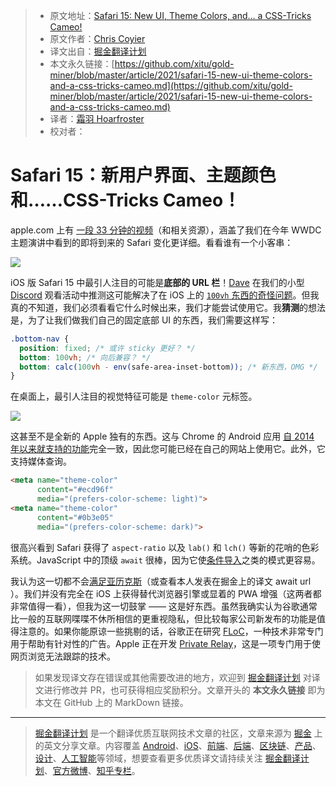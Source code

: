 > * 原文地址：[Safari 15: New UI, Theme Colors, and… a CSS-Tricks Cameo!](https://css-tricks.com/safari-15-new-ui-theme-colors-and-a-css-tricks-cameo/)
> * 原文作者：[Chris Coyier](https://css-tricks.com/author/chriscoyier/)
> * 译文出自：[掘金翻译计划](https://github.com/xitu/gold-miner)
> * 本文永久链接：[https://github.com/xitu/gold-miner/blob/master/article/2021/safari-15-new-ui-theme-colors-and-a-css-tricks-cameo.md](https://github.com/xitu/gold-miner/blob/master/article/2021/safari-15-new-ui-theme-colors-and-a-css-tricks-cameo.md)
> * 译者：[霜羽 Hoarfroster](https://github.com/PassionPenguin)
> * 校对者：

# Safari 15：新用户界面、主题颜色和……CSS-Tricks Cameo！

apple.com 上有 [一段 33 分钟的视频](https://developer.apple.com/videos/play/wwdc2021/10029/)（和相关资源），涵盖了我们在今年 WWDC 主题演讲中看到的即将到来的 Safari 变化更详细。看看谁有一个小客串：

![](https://i0.wp.com/css-tricks.com/wp-content/uploads/2021/06/Screen-Shot-2021-06-11-at-8.20.24-AM.png?调整大小=1684%2C970&ssl=1)

iOS 版 Safari 15 中最引人注目的可能是**底部的 URL 栏**！[Dave](https://daverupert.com/) 在我们的小型 [Discord](https://www.patreon.com/shoptalkshow) 观看活动中推测这可能解决了在 iOS 上的 [`100vh` 东西的奇怪问题](https://css-tricks.com/css-fix-for-100vh-in-mobile-webkit/)。但我真的不知道，我们必须看看它什么时候出来，我们才能尝试使用它。我**猜测**的想法是，为了让我们做我们自己的固定底部 UI 的东西，我们需要这样写：

```css
.bottom-nav { 
  position: fixed; /* 或许 sticky 更好？ */
  bottom: 100vh; /* 向后兼容？ */
  bottom: calc(100vh - env(safe-area-inset-bottom)); /* 新东西，OMG */
}
```

在桌面上，最引人注目的视觉特征可能是 `theme-color` 元标签。

![](https://i1.wp.com/css-tricks.com/wp-content/uploads/2021/06/Screen-Shot-2021-06-11-at-8.22.55-AM.png?resize=1658%2C948&ssl=1)

这甚至不是全新的 Apple 独有的东西。这与 Chrome 的 Android 应用 [自 2014 年以来就支持的功能](https://developers.google.com/web/updates/2014/11/Support-for-theme-color-in-Chrome-39-for-Andro)完全一致，因此您可能已经在自己的网站上使用它。此外，它支持媒体查询。

```html
<meta name="theme-color" 
      content="#ecd96f" 
      media="(prefers-color-scheme: light)">
<meta name="theme-color" 
      content="#0b3e05" 
      media="(prefers-color-scheme: dark)">
```

很高兴看到 Safari 获得了 `aspect-ratio` 以及 `lab()` 和 `lch()` 等新的花哨的色彩系统。JavaScript 中的顶级 `await` 很棒，因为它使[条件导入](https://css-tricks.com/dynamic-conditional-imports/)之类的模式更容易。

我认为这一切都不会[满足亚历克斯](https://infrequently.org/2021/04/progress-delayed/)（或查看本人发表在掘金上的译文 await url []()）。我们并没有完全在 iOS 上获得替代浏览器引擎或显着的 PWA 增强（这两者都非常值得一看），但我为这一切鼓掌 —— 这是好东西。虽然我确实认为谷歌通常比一般的互联网喋喋不休所相信的更重视隐私，但比较每家公司新发布的功能是值得注意的。如果你能原谅一些挑剔的话，谷歌正在研究 [FLoC](https://blog.google/products/chrome/privacy-sustainability-and-the-importance-of-and/)，一种技术非常专门用于帮助有针对性的广告。Apple 正在开发 [Private Relay](https://developer.apple.com/videos/play/wwdc2021/10096/)，这是一项专门用于使网页浏览无法跟踪的技术。

> 如果发现译文存在错误或其他需要改进的地方，欢迎到 [掘金翻译计划](https://github.com/xitu/gold-miner) 对译文进行修改并 PR，也可获得相应奖励积分。文章开头的 **本文永久链接** 即为本文在 GitHub 上的 MarkDown 链接。

---

> [掘金翻译计划](https://github.com/xitu/gold-miner) 是一个翻译优质互联网技术文章的社区，文章来源为 [掘金](https://juejin.im) 上的英文分享文章。内容覆盖 [Android](https://github.com/xitu/gold-miner#android)、[iOS](https://github.com/xitu/gold-miner#ios)、[前端](https://github.com/xitu/gold-miner#前端)、[后端](https://github.com/xitu/gold-miner#后端)、[区块链](https://github.com/xitu/gold-miner#区块链)、[产品](https://github.com/xitu/gold-miner#产品)、[设计](https://github.com/xitu/gold-miner#设计)、[人工智能](https://github.com/xitu/gold-miner#人工智能)等领域，想要查看更多优质译文请持续关注 [掘金翻译计划](https://github.com/xitu/gold-miner)、[官方微博](http://weibo.com/juejinfanyi)、[知乎专栏](https://zhuanlan.zhihu.com/juejinfanyi)。
